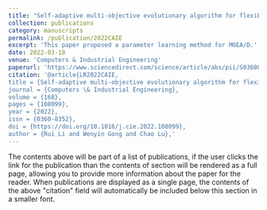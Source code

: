 ```yaml
---
title: "Self-adaptive multi-objective evolutionary algorithm for flexible job shop scheduling with fuzzy processing time"
collection: publications
category: manuscripts
permalink: /publication/2022CAIE
excerpt: 'This paper proposed a parameter learning method for MOEA/D.'
date: 2022-03-18
venue: 'Computers & Industrial Engineering'
paperurl: 'https://www.sciencedirect.com/science/article/abs/pii/S0360835222001693'
citation: '@article{LR2022CAIE,
title = {Self-adaptive multi-objective evolutionary algorithm for flexible job shop scheduling with fuzzy processing time},
journal = {Computers \& Industrial Engineering},
volume = {168},
pages = {108099},
year = {2022},
issn = {0360-8352},
doi = {https://doi.org/10.1016/j.cie.2022.108099},
author = {Rui Li and Wenyin Gong and Chao Lu},'
---
```


The contents above will be part of a list of publications, if the user clicks the link for the publication than the contents of section will be rendered as a full page, allowing you to provide more information about the paper for the reader. When publications are displayed as a single page, the contents of the above "citation" field will automatically be included below this section in a smaller font.

